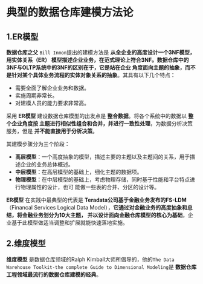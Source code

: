 典型的数据仓库建模方法论
================================================================================
## 1.ER模型
**数据仓库之父** `Bill Inmon`提出的建模方法是 **从全企业的高度设计一个3NF模型，用实体关系（ER）
模型描述企业业务，在范式理论上符合3NF。数据仓库中的3NF与OLTP系统中的3NF的区别在于，它是站在企业
角度面向主题的抽象，而不是针对某个具体业务流程的实体对象关系的抽象**。其具有以下几个特点：
+ 需要全面了解企业业务和数据。
+ 实施周期非常长。
+ 对建模人员的能力要求非常高。

采用 **ER模型** 建设数据仓库模型的出发点是 **整合数据**。将各个系统中的数据以 **整个企业角度按
主题进行相似性组合和合并，并进行一致性处理**，为数据分析决策服务，但是 **并不能直接用于分析决策**。

其建模步骤分为三个阶段：
+ **高层模型**：一个高度抽象的模型，描述主要的主题以及主题间的关系，用于描述企业的业务总体概述。
+ **中层模型**：在高层模型的基础上，细化主题的数据项。
+ **物理模型**：在中层模型的基础上，考虑物理存储，同时基于性能和平台特点进行物理属性的设计，也可
能做一些表的合并、分区的设计等。

**ER模型** 在实践中最典型的代表是 **Teradata公司基于金融业务发布的FS-LDM**（Financal 
Services Logical Data Model），**它通过对金融业务的高度抽象和总结，将金融业务划分为10大主题，
并以设计面向金融仓库模型的核心为基础**，企业基于此模型做适当调整和扩展就能快速落地实施。

## 2.维度模型
**维度模型** 是数据仓库领域的Ralph Kimball大师所倡导的，他的`The Data Warehouse Toolkit-the
complete Guide to Dimensional Modeling`是 **数据仓库工程领域最流行的数据仓库建模的经典**。



